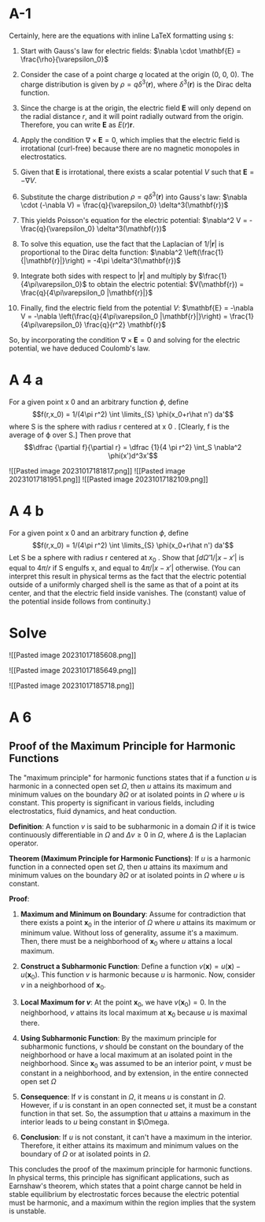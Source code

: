 
# A-1

Certainly, here are the equations with inline LaTeX formatting using `$`:

1. Start with Gauss's law for electric fields: $\nabla \cdot \mathbf{E} = \frac{\rho}{\varepsilon_0}$

2. Consider the case of a point charge $q$ located at the origin (0, 0, 0). The charge distribution is given by $\rho = q \delta^3(\mathbf{r})$, where $\delta^3(\mathbf{r})$ is the Dirac delta function.

3. Since the charge is at the origin, the electric field $\mathbf{E}$ will only depend on the radial distance $r$, and it will point radially outward from the origin. Therefore, you can write $\mathbf{E}$ as $E(r) \mathbf{r}$.

4. Apply the condition $\nabla \times \mathbf{E} = 0$, which implies that the electric field is irrotational (curl-free) because there are no magnetic monopoles in electrostatics.

5. Given that $\mathbf{E}$ is irrotational, there exists a scalar potential $V$ such that $\mathbf{E} = -\nabla V$.

6. Substitute the charge distribution $\rho = q \delta^3(\mathbf{r})$ into Gauss's law: $\nabla \cdot (-\nabla V) = \frac{q}{\varepsilon_0} \delta^3(\mathbf{r})$

7. This yields Poisson's equation for the electric potential: $\nabla^2 V = -\frac{q}{\varepsilon_0} \delta^3(\mathbf{r})$

8. To solve this equation, use the fact that the Laplacian of $1/|\mathbf{r}|$ is proportional to the Dirac delta function: $\nabla^2 \left(\frac{1}{|\mathbf{r}|}\right) = -4\pi \delta^3(\mathbf{r})$

9. Integrate both sides with respect to $|\mathbf{r}|$ and multiply by $\frac{1}{4\pi\varepsilon_0}$ to obtain the electric potential: $V(\mathbf{r}) = \frac{q}{4\pi\varepsilon_0 |\mathbf{r}|}$

10. Finally, find the electric field from the potential $V$: $\mathbf{E} = -\nabla V = -\nabla \left(\frac{q}{4\pi\varepsilon_0 |\mathbf{r}|}\right) = \frac{1}{4\pi\varepsilon_0} \frac{q}{r^2} \mathbf{r}$

So, by incorporating the condition $\nabla \times \mathbf{E} = 0$ and solving for the electric potential, we have deduced Coulomb's law.



# A 4 a

For a given point x 0 and an arbitrary function $\phi$, define $$f(r,x_0) = 1/(4\pi r^2) \int \limits_{S} \phi(x_0+r\hat n') da'$$ where S is the sphere with radius r centered at x 0 . [Clearly, f is the average of ϕ over S.] Then prove that $$\dfrac {\partial f}{\partial r} = \dfrac {1}{4 \pi r^2} \int_S \nabla^2 \phi(x')d^3x'$$

![[Pasted image 20231017181817.png]]
![[Pasted image 20231017181951.png]]
![[Pasted image 20231017182109.png]]



# A 4 b
 For a given point x 0 and an arbitrary function $\phi$, define $$f(r,x_0) = 1/(4\pi r^2) \int \limits_{S} \phi(x_0+r\hat n') da'$$Let S be a sphere with radius r centered at $x_{0}$ . Show that $\int d\Omega' 1/|x−x′|$ is equal to $4\pi/r$ if S engulfs x, and equal to $4\pi/|x−x′|$
otherwise. (You can interpret this result in physical terms as the fact that the electric potential outside of a uniformly
charged shell is the same as that of a point at its center, and that the electric field inside vanishes. The (constant) value of
the potential inside follows from continuity.)


# Solve
![[Pasted image 20231017185608.png]]

![[Pasted image 20231017185649.png]]

![[Pasted image 20231017185718.png]]




# A 6



## Proof of the Maximum Principle for Harmonic Functions

The "maximum principle" for harmonic functions states that if a function $u$ is harmonic in a connected open set $\Omega$, then $u$ attains its maximum and minimum values on the boundary $\partial \Omega$ or at isolated points in $\Omega$ where $u$ is constant. This property is significant in various fields, including electrostatics, fluid dynamics, and heat conduction.

**Definition**: A function $v$ is said to be subharmonic in a domain $\Omega$ if it is twice continuously differentiable in $\Omega$ and $\Delta v \geq 0$ in $\Omega$, where $\Delta$ is the Laplacian operator.

**Theorem (Maximum Principle for Harmonic Functions)**:
If $u$ is a harmonic function in a connected open set $\Omega$, then $u$ attains its maximum and minimum values on the boundary $\partial \Omega$ or at isolated points in $\Omega$ where $u$ is constant.

**Proof**:

1. **Maximum and Minimum on Boundary**: Assume for contradiction that there exists a point $\mathbf{x}_0$ in the interior of $\Omega$ where $u$ attains its maximum or minimum value. Without loss of generality, assume it's a maximum. Then, there must be a neighborhood of $\mathbf{x}_0$ where $u$ attains a local maximum.

2. **Construct a Subharmonic Function**: Define a function $v(\mathbf{x}) = u(\mathbf{x}) - u(\mathbf{x}_0)$. This function $v$ is harmonic because $u$ is harmonic. Now, consider $v$ in a neighborhood of $\mathbf{x}_0$.

3. **Local Maximum for $v$**: At the point $\mathbf{x}_0$, we have $v(\mathbf{x}_0) = 0$. In the neighborhood, $v$ attains its local maximum at $\mathbf{x}_0$ because $u$ is maximal there.

4. **Using Subharmonic Function**: By the maximum principle for subharmonic functions, $v$ should be constant on the boundary of the neighborhood or have a local maximum at an isolated point in the neighborhood. Since $\mathbf{x}_0$ was assumed to be an interior point, $v$ must be constant in a neighborhood, and by extension, in the entire connected open set $\Omega$

5. **Consequence**: If $v$ is constant in $\Omega$, it means $u$ is constant in $\Omega$. However, if $u$ is constant in an open connected set, it must be a constant function in that set. So, the assumption that $u$ attains a maximum in the interior leads to $u$ being constant in $\Omega.

6. **Conclusion**: If $u$ is not constant, it can't have a maximum in the interior. Therefore, it either attains its maximum and minimum values on the boundary of $\Omega$ or at isolated points in $\Omega$.

This concludes the proof of the maximum principle for harmonic functions. In physical terms, this principle has significant applications, such as Earnshaw's theorem, which states that a point charge cannot be held in stable equilibrium by electrostatic forces because the electric potential must be harmonic, and a maximum within the region implies that the system is unstable.

